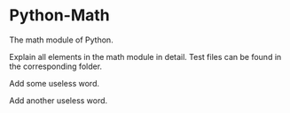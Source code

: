 # Python-Math
The math module of Python.

Explain all elements in the math module in detail. Test files can be found in the corresponding folder.


Add some useless word.

Add another useless word.
